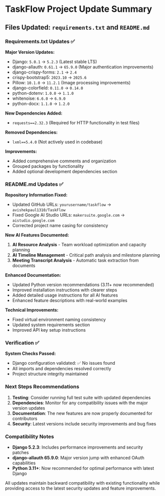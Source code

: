 # TaskFlow Project Update Summary

## Files Updated: `requirements.txt` and `README.md`

### Requirements.txt Updates ✅

**Major Version Updates:**
- Django: `5.0.1` → `5.2.3` (Latest stable LTS)
- django-allauth: `0.61.1` → `65.9.0` (Major authentication improvements)
- django-crispy-forms: `2.1` → `2.4`
- crispy-bootstrap5: `2023.10` → `2025.6`
- Pillow: `10.1.0` → `11.2.1` (Image processing improvements)
- django-colorfield: `0.11.0` → `0.14.0`
- python-dotenv: `1.0.0` → `1.1.0`
- whitenoise: `6.6.0` → `6.9.0`
- python-docx: `1.1.0` → `1.2.0`

**New Dependencies Added:**
- `requests==2.32.3` (Required for HTTP functionality in test files)

**Removed Dependencies:**
- `lxml==5.4.0` (Not actively used in codebase)

**Improvements:**
- Added comprehensive comments and organization
- Grouped packages by functionality
- Added optional development dependencies section

### README.md Updates ✅

**Repository Information Fixed:**
- Updated GitHub URLs: `yourusername/taskflow` → `avishekpaul1310/TaskFlow`
- Fixed Google AI Studio URLs: `makersuite.google.com` → `aistudio.google.com`
- Corrected project name casing for consistency

**New AI Features Documented:**
1. **AI Resource Analysis** - Team workload optimization and capacity planning
2. **AI Timeline Management** - Critical path analysis and milestone planning  
3. **Meeting Transcript Analysis** - Automatic task extraction from documents

**Enhanced Documentation:**
- Updated Python version recommendations (3.11+ now recommended)
- Improved installation instructions with clearer steps
- Added detailed usage instructions for all AI features
- Enhanced feature descriptions with real-world examples

**Technical Improvements:**
- Fixed virtual environment naming consistency
- Updated system requirements section
- Improved API key setup instructions

### Verification ✅

**System Checks Passed:**
- Django configuration validated: ✅ No issues found
- All imports and dependencies resolved correctly
- Project structure integrity maintained

### Next Steps Recommendations

1. **Testing**: Consider running full test suite with updated dependencies
2. **Dependencies**: Monitor for any compatibility issues with the major version updates
3. **Documentation**: The new features are now properly documented for contributors
4. **Security**: Latest versions include security improvements and bug fixes

### Compatibility Notes

- **Django 5.2.3**: Includes performance improvements and security patches
- **django-allauth 65.9.0**: Major version jump with enhanced OAuth capabilities
- **Python 3.11+**: Now recommended for optimal performance with latest Django

All updates maintain backward compatibility with existing functionality while providing access to the latest security updates and feature improvements.
